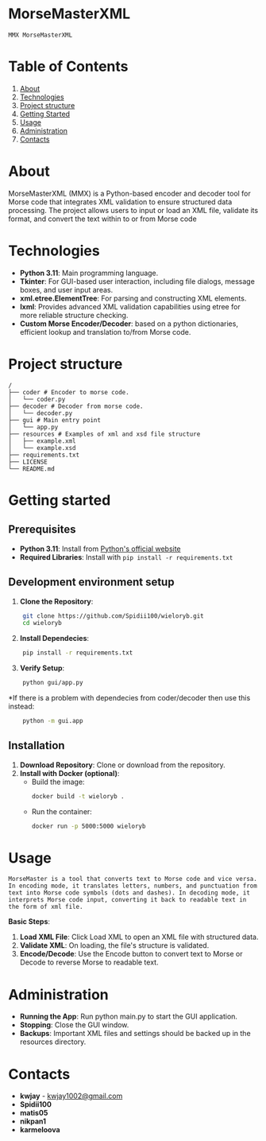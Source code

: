 # **MorseMasterXML**
`MMX MorseMasterXML`
# Table of Contents
1. [About](#About)
2. [Technologies](#technologies)
3. [Project structure](#project-structure)
4. [Getting Started](#getting-started)
5. [Usage](#usage)
6. [Administration](#administration)
7. [Contacts](#contacts)
# About
MorseMasterXML (MMX) is a Python-based encoder and decoder tool for Morse code that integrates XML validation to ensure structured data processing. The project allows users to input or load an XML file, validate its format, and convert the text within to or from Morse code
# Technologies
- **Python 3.11**: Main programming language.
- **Tkinter**: For GUI-based user interaction, including file dialogs, message boxes, and user input areas.
- **xml.etree.ElementTree**: For parsing and constructing XML elements.
- **lxml**: Provides advanced XML validation capabilities using etree for more reliable structure checking.
- **Custom Morse Encoder/Decoder**: based on a python dictionaries, efficient lookup and translation to/from Morse code.
# Project structure
```
/
├── coder # Encoder to morse code.
│   └── coder.py
├── decoder # Decoder from morse code.
│   └── decoder.py
├── gui # Main entry point
│   └── app.py
├── resources # Examples of xml and xsd file structure
│   ├── example.xml
│   └── example.xsd
├── requirements.txt
├── LICENSE
└── README.md
```
# Getting started
## Prerequisites
- **Python 3.11**: Install from [Python's official website](https://www.python.org/)
- **Required Libraries**: Install with `pip install -r requirements.txt`
## Development environment setup
1. **Clone the Repository**:
```bash
    git clone https://github.com/Spidii100/wieloryb.git
    cd wieloryb
```
2. **Install Dependecies**:
```bash
    pip install -r requirements.txt
```
3. **Verify Setup**:
```bash
    python gui/app.py
```
*If there is a problem with dependecies from coder/decoder then use this instead:
```bash
    python -m gui.app
```
## Installation
1. **Download Repository**: Clone or download from the repository.
2. **Install with Docker (optional)**:
    - Build the image:
      ```bash
      docker build -t wieloryb .
      ```
    - Run the container:
      ```bash
      docker run -p 5000:5000 wieloryb
      ```
# Usage
`MorseMaster is a tool that converts text to Morse code and vice versa. In encoding mode, it translates letters, numbers, and punctuation from text into Morse code symbols (dots and dashes). In decoding mode, it interprets Morse code input, converting it back to readable text in the form of xml file.`

**Basic Steps**:
1. **Load XML File**: Click Load XML to open an XML file with structured data.
2. **Validate XML**: On loading, the file's structure is validated.
3. **Encode/Decode**: Use the Encode button to convert text to Morse or Decode to reverse Morse to readable text.
# Administration
- **Running the App**: Run python main.py to start the GUI application.
- **Stopping**: Close the GUI window.
- **Backups**: Important XML files and settings should be backed up in the resources directory.
# Contacts
- **kwjay** - kwjay1002@gmail.com
- **Spidii100**
- **matis05**
- **nikpan1**
- **karmeloova**